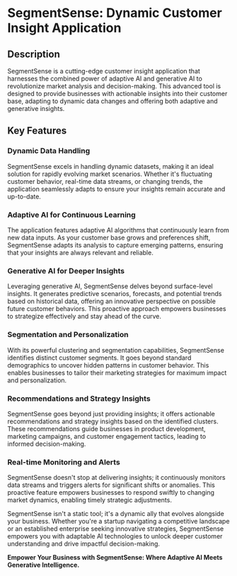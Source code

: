 # SegmentSense: Dynamic Customer Insight Application

## Description
SegmentSense is a cutting-edge customer insight application that harnesses the combined power of adaptive AI and generative AI to revolutionize market analysis and decision-making. This advanced tool is designed to provide businesses with actionable insights into their customer base, adapting to dynamic data changes and offering both adaptive and generative insights.

## Key Features

### Dynamic Data Handling
SegmentSense excels in handling dynamic datasets, making it an ideal solution for rapidly evolving market scenarios. Whether it's fluctuating customer behavior, real-time data streams, or changing trends, the application seamlessly adapts to ensure your insights remain accurate and up-to-date.

### Adaptive AI for Continuous Learning
The application features adaptive AI algorithms that continuously learn from new data inputs. As your customer base grows and preferences shift, SegmentSense adapts its analysis to capture emerging patterns, ensuring that your insights are always relevant and reliable.

### Generative AI for Deeper Insights
Leveraging generative AI, SegmentSense delves beyond surface-level insights. It generates predictive scenarios, forecasts, and potential trends based on historical data, offering an innovative perspective on possible future customer behaviors. This proactive approach empowers businesses to strategize effectively and stay ahead of the curve.

### Segmentation and Personalization
With its powerful clustering and segmentation capabilities, SegmentSense identifies distinct customer segments. It goes beyond standard demographics to uncover hidden patterns in customer behavior. This enables businesses to tailor their marketing strategies for maximum impact and personalization.

### Recommendations and Strategy Insights
SegmentSense goes beyond just providing insights; it offers actionable recommendations and strategy insights based on the identified clusters. These recommendations guide businesses in product development, marketing campaigns, and customer engagement tactics, leading to informed decision-making.

### Real-time Monitoring and Alerts
SegmentSense doesn't stop at delivering insights; it continuously monitors data streams and triggers alerts for significant shifts or anomalies. This proactive feature empowers businesses to respond swiftly to changing market dynamics, enabling timely strategic adjustments.

SegmentSense isn't a static tool; it's a dynamic ally that evolves alongside your business. Whether you're a startup navigating a competitive landscape or an established enterprise seeking innovative strategies, SegmentSense empowers you with adaptable AI technologies to unlock deeper customer understanding and drive impactful decision-making.

**Empower Your Business with SegmentSense: Where Adaptive AI Meets Generative Intelligence.**
